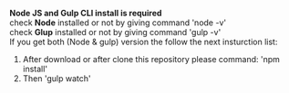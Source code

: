 **Node JS and Gulp CLI install is required** <br>
check **Node** installed or not by giving command 'node -v' <br>
check **Glup** installed or not by giving command 'gulp -v' <br>
If you get both (Node & gulp) version the follow the next insturction list: <br>

1. After download or after clone this repository please command: 'npm install'
2. Then 'gulp watch'
